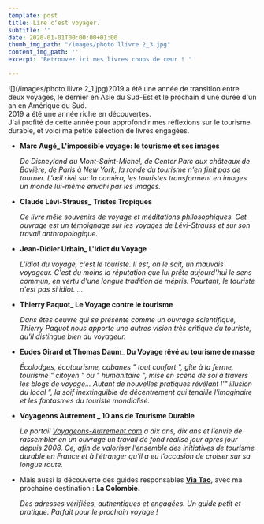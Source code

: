 ```yaml
---
template: post
title: Lire c'est voyager.
subtitle: ''
date: 2020-01-01T00:00:00+01:00
thumb_img_path: "/images/photo llivre 2_3.jpg"
content_img_path: ''
excerpt: 'Retrouvez ici mes livres coups de cœur ! '

---
```

![](/images/photo llivre 2_1.jpg)2019 a été une année de transition entre deux voyages, le dernier en Asie du Sud-Est et le prochain d'une durée d'un an en Amérique du Sud.  
2019 a été une année riche en découvertes.  
J'ai profité de cette année pour approfondir mes réflexions sur le tourisme durable, et voici ma petite sélection de livres engagées.

* **Marc Augé_ L'impossible voyage: le tourisme et ses images**

  _De Disneyland au Mont-Saint-Michel, de Center Parc aux châteaux de Bavière, de Paris à New York, la ronde du tourisme n'en finit pas de tourner. L'œil rivé sur la caméra, les touristes transforment en images un monde lui-même envahi par les images._
* **Claude Lévi-Strauss_ Tristes Tropiques**

  _Ce livre mêle souvenirs de voyage et méditations philosophiques. Cet ouvrage est un témoignage sur les voyages de Lévi-Strauss et sur son travail anthropologique._
* **Jean-Didier Urbain_ L'Idiot du Voyage**

  _L'idiot du voyage, c'est le touriste. Il est, on le sait, un mauvais voyageur. C'est du moins la réputation que lui prête aujourd'hui le sens commun, en vertu d'une longue tradition de mépris. Pourtant, le touriste n'est pas si idiot. ..._
* **Thierry Paquot_ Le Voyage contre le tourisme**

  _Dans êtes oeuvre qui se présente comme un ouvrage scientifique, Thierry Paquot nous apporte une autres vision très critique du touriste, qu'il distingue bien du voyageur._
* **Eudes Girard et Thomas Daum_ Du Voyage rêvé au tourisme de masse**

  _Écolodges, écotourisme, cabanes " tout confort ", gîte à la ferme, tourisme " citoyen " ou " humanitaire ", mise en scène de soi à travers les blogs de voyage... Autant de nouvelles pratiques révélant l'" illusion du local ", la soif inextinguible de décentrement qui tenaille l'imaginaire et les fantasmes du touriste mondialisé._
* **Voyageons Autrement _ 10 ans de Tourisme Durable**

  _Le portail_ [_Voyageons-Autrement.com_]( "http://www.voyageons-autrement.com/dix-ans-de-tourisme-durable") _a dix ans, dix ans et l’envie de rassembler en un ouvrage un travail de fond réalisé jour après jour depuis 2008. Ce, afin de valoriser l’ensemble des initiatives de tourisme durable en France et à l’étranger qu’il a eu l’occasion de croiser sur sa longue route._
* Mais aussi la découverte des guides responsables [**Via Tao**]( "https://www.viatao.com/"), avec ma prochaine destination : **La Colombie.**

  _Des adresses vérifiées, authentiques et engagées. Un guide petit et pratique. Parfait pour le prochain voyage !_